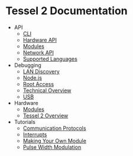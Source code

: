 # Tessel 2 Documentation

- API
    * [CLI](/API/CLI.md)
    * [Hardware API](/API/Hardware_API.md)
    * [Modules](/API/Modules.md)
    * [Network API](/API/Network_API.md)
    * [Supported Languages](/API/Supported_Languages.md)
- Debugging
    * [LAN Discovery](/Debugging/LAN_Discovery.md)
    * [Node.js](/Debugging/Node.js.md)
    * [Root Access](/Debugging/Root_Access.md)
    * [Technical Overview](/Debugging/Technical_Overview.md)
    * [USB](/Debugging/USB.md)
- Hardware
    * [Modules](/Hardware/Modules.md)
    * [Tessel 2 Overview](/Hardware/Tessel_2_Overview.md)
- Tutorials
    * [Communication Protocols](/Tutorials/Communication_Protocols.md)
    * [Interrupts](/Tutorials/Interrupts.md)
    * [Making Your Own Module](/Tutorials/Making_Your_Own_Module.md)
    * [Pulse Width Modulation](/Tutorials/Pulse_Width_Modulation.md)
